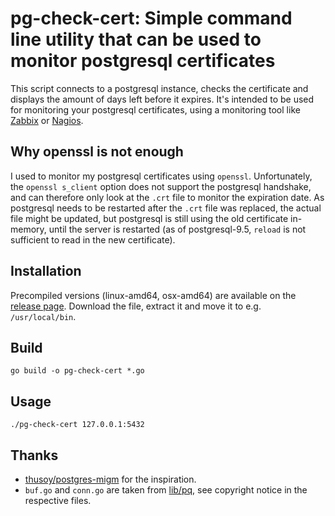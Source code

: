 # pg-check-cert: Simple command line utility that can be used to monitor postgresql certificates

This script connects to a postgresql instance, checks the certificate and displays the amount of days left before it expires.
It's intended to be used for monitoring your postgresql certificates, using a monitoring tool like [Zabbix](http://www.zabbix.com/) or [Nagios](https://www.nagios.org/).

## Why openssl is not enough
I used to monitor my postgresql certificates using `openssl`. Unfortunately, the `openssl s_client` option does not support the postgresql handshake, and can therefore only look at the `.crt` file to monitor the expiration date.
As postgresql needs to be restarted after the `.crt` file was replaced, the actual file might be updated, but postgresql is still using the old certificate in-memory, until the server is restarted (as of postgresql-9.5, `reload` is not sufficient to read in the new certificate).

## Installation
Precompiled versions (linux-amd64, osx-amd64) are available on the [release page](https://github.com/chr4/pg-check-cert/releases).
Download the file, extract it and move it to e.g. `/usr/local/bin`.

## Build
```shell
go build -o pg-check-cert *.go
```

## Usage
```shell
./pg-check-cert 127.0.0.1:5432
```

## Thanks
- [thusoy/postgres-migm](https://github.com/thusoy/postgres-mitm/blob/master/postgres_get_server_cert.py) for the inspiration.
- `buf.go` and `conn.go` are taken from [lib/pq](https://github.com/lib/pq/), see copyright notice in the respective files.
